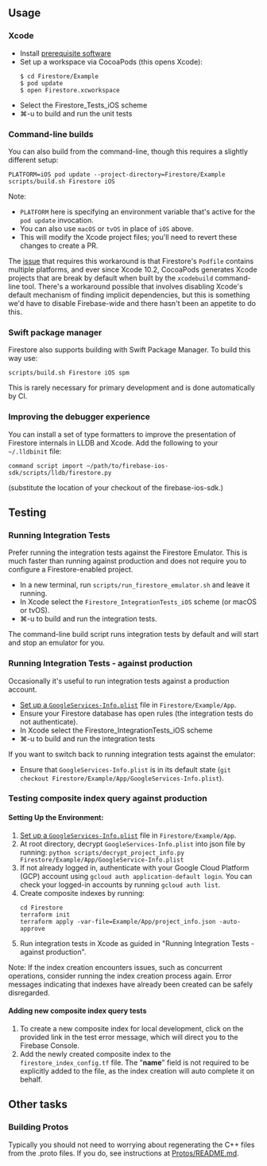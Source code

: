 ## Usage

### Xcode

  * Install [prerequisite software](//github.com/firebase/firebase-ios-sdk#development)
  * Set up a workspace via CocoaPods (this opens Xcode):
    ```
    $ cd Firestore/Example
    $ pod update
    $ open Firestore.xcworkspace
    ```
  * Select the Firestore_Tests_iOS scheme
  * ⌘-u to build and run the unit tests

### Command-line builds

You can also build from the command-line, though this requires a slightly
different setup:

```
PLATFORM=iOS pod update --project-directory=Firestore/Example
scripts/build.sh Firestore iOS
```

Note:
  * `PLATFORM` here is specifying an environment variable that's active for the
    `pod update` invocation.
  * You can also use `macOS` or `tvOS` in place of `iOS` above.
  * This will modify the Xcode project files; you'll need to revert these
    changes to create a PR.

The [issue](https://github.com/CocoaPods/CocoaPods/issues/8729) that requires
this workaround is that Firestore's `Podfile` contains multiple platforms, and
ever since Xcode 10.2, CocoaPods generates Xcode projects that are break by
default when built by the `xcodebuild` command-line tool. There's a workaround
possible that involves disabling Xcode's default mechanism of finding implicit
dependencies, but this is something we'd have to disable Firebase-wide and
there hasn't been an appetite to do this.

### Swift package manager

Firestore also supports building with Swift Package Manager. To build this way
use:

```
scripts/build.sh Firestore iOS spm
```

This is rarely necessary for primary development and is done automatically by CI.

### Improving the debugger experience

You can install a set of type formatters to improve the presentation of
Firestore internals in LLDB and Xcode. Add the following to your `~/.lldbinit` file:

```
command script import ~/path/to/firebase-ios-sdk/scripts/lldb/firestore.py
```

(substitute the location of your checkout of the firebase-ios-sdk.)

## Testing

### Running Integration Tests

Prefer running the integration tests against the Firestore Emulator. This is
much faster than running against production and does not require you to
configure a Firestore-enabled project.

  * In a new terminal, run `scripts/run_firestore_emulator.sh` and leave it running.
  * In Xcode select the `Firestore_IntegrationTests_iOS` scheme (or macOS or tvOS).
  * ⌘-u to build and run the integration tests.

The command-line build script runs integration tests by default and will start
and stop an emulator for you.

### Running Integration Tests - against production

Occasionally it's useful to run integration tests against a production account.


  * [Set up a `GoogleServices-Info.plist`](//github.com/firebase/firebase-ios-sdk#running-sample-apps)
    file in `Firestore/Example/App`.
  * Ensure your Firestore database has open rules (the integration tests do not
    authenticate).
  * In Xcode select the Firestore_IntegrationTests_iOS scheme
  * ⌘-u to build and run the integration tests

If you want to switch back to running integration tests against the emulator:

  * Ensure that `GoogleServices-Info.plist` is in its default state (`git
    checkout Firestore/Example/App/GoogleServices-Info.plist`).

### Testing composite index query against production
#### Setting Up the Environment:
1. [Set up a `GoogleServices-Info.plist`](//github.com/firebase/firebase-ios-sdk#running-sample-apps)
   file in `Firestore/Example/App`.
2. At root directory, decrypt `GoogleServices-Info.plist` into json file by running:
`python scripts/decrypt_project_info.py Firestore/Example/App/GoogleService-Info.plist`
3. If not already logged in, authenticate with your Google Cloud Platform (GCP) account using
   `gcloud auth application-default login`. You can check your logged-in accounts by running
   `gcloud auth list`.
4. Create composite indexes by running:
    ```
    cd Firestore
    terraform init
    terraform apply -var-file=Example/App/project_info.json -auto-approve
    ```
5. Run integration tests in Xcode as guided in "Running Integration Tests - against production".

Note: If the index creation encounters issues, such as concurrent operations, consider running the
index creation process again. Error messages indicating that indexes have already been created can
be safely disregarded.

#### Adding new composite index query tests
1. To create a new composite index for local development, click on the provided link in the test
   error message, which will direct you to the Firebase Console.
2. Add the newly created composite index to the `firestore_index_config.tf` file. The "__name__"
   field is not required to be explicitly added to the file, as the index creation will auto complete
   it on behalf.

## Other tasks

### Building Protos

Typically you should not need to worrying about regenerating the C++ files from
the .proto files. If you do, see instructions at
[Protos/README.md](Protos/README.md).

